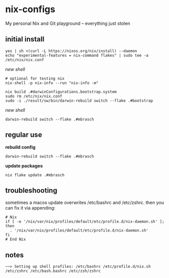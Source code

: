 # nix-configs
My personal Nix and Git playground – everything just stolen


## initial install

```shell
yes | sh <(curl -L https://nixos.org/nix/install) --daemon
echo "experimental-features = nix-command flakes" | sudo tee -a /etc/nix/nix.conf
```

*new shell*

```shell
# optional for testing nix
nix-shell -p nix-info --run "nix-info -m"

nix build .#darwinConfigurations.bootstrap.system
sudo rm /etc/nix/nix.conf
sudo -i ./result/sw/bin/darwin-rebuild switch --flake .#bootstrap
```

*new shell*

```shell
darwin-rebuild switch --flake .#mbrasch
```



## regular use

**rebuild config**

```shell
darwin-rebuild switch --flake .#mbrasch
```

**update packages**

```shell
nix flake update .#mbrasch
```


## troubleshooting

sometimes a macos update overwrites /etc/bashrc and /etc/zshrc. then you can fix it via appending:

```shell
# Nix
if [ -e '/nix/var/nix/profiles/default/etc/profile.d/nix-daemon.sh' ]; then
  . '/nix/var/nix/profiles/default/etc/profile.d/nix-daemon.sh'
fi
# End Nix
```

## notes

```shell
~~> Setting up shell profiles: /etc/bashrc /etc/profile.d/nix.sh /etc/zshrc /etc/bash.bashrc /etc/zsh/zshrc
```

